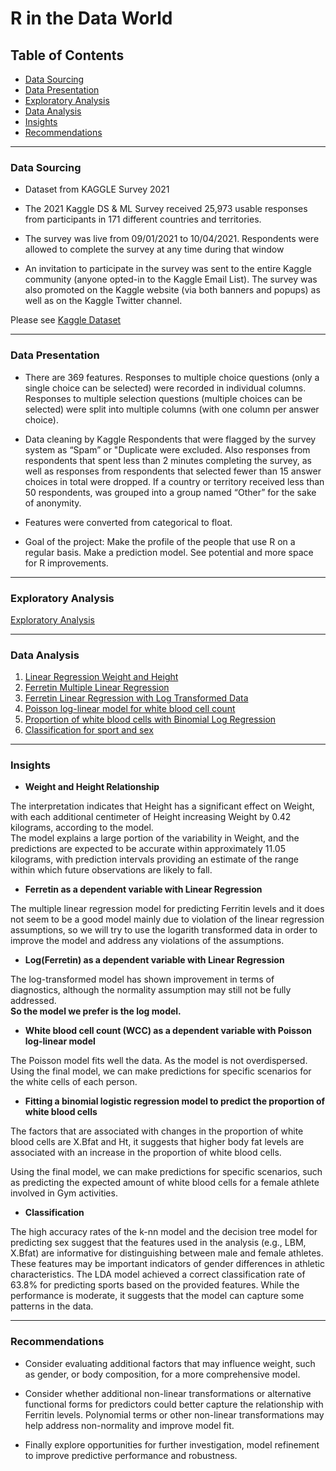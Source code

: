 # R in the Data World




## Table of Contents

* [Data Sourcing](#data-sourcing)
* [Data Presentation](#data-presentation)
* [Exploratory Analysis](#exploratory-analysis)
* [Data Analysis](#data-analysis)
* [Insights](#insights)
* [Recommendations](#recommendations)

- - - -

### Data Sourcing

* Dataset from KAGGLE Survey 2021


- The 2021 Kaggle DS & ML Survey received 25,973 usable responses from participants in 171 different countries and territories.
  
- The survey was live from 09/01/2021 to 10/04/2021. Respondents were allowed to complete the survey at any time during that window
   
- An invitation to participate in the survey was sent to the entire Kaggle community (anyone opted-in to the Kaggle Email List).
   The survey was also promoted on the Kaggle website (via both banners and popups) as well as on the Kaggle Twitter channel.

Please see [Kaggle Dataset](https://www.kaggle.com/c/kaggle-survey-2021/data)

- - - -

### Data Presentation

* There are 369 features.
  Responses to multiple choice questions (only a single choice can be selected) were recorded in individual columns.
  Responses to multiple selection questions (multiple choices can be selected) were split into multiple columns (with one column per answer choice).
  
* Data cleaning by Kaggle
  Respondents that were flagged by the survey system as “Spam” or "Duplicate were excluded.
  Also responses from respondents that spent less than 2 minutes completing the survey, as well as responses from respondents that selected fewer than
  15 answer choices in total were dropped.
  If a country or territory received less than 50 respondents, was grouped into a group named “Other” for the sake of anonymity.

* Features were converted from categorical to float.

* Goal of the project:
  Make the profile of the people that use R on a regular basis.
  Make a prediction model.
  See potential and more space for R improvements.



- - - -

### Exploratory Analysis

   [Exploratory Analysis](/ExploratoryAnalysis.md)
   
----

### Data Analysis

1. [Linear Regression Weight and Height](/WeightHeightLinearRegression.md)
2. [Ferretin Multiple Linear Regression](/FerretinLR.md)
3. [Ferretin Linear Regression with Log Transformed Data](/FerretinLogLR.md)
4. [Poisson log-linear model for white blood cell count](/GLMforWCC.md)
5. [Proportion of white blood cells with Binomial Log Regression](/BinomialForWCC.md)
6. [Classification for sport and sex](/ClassificationSportSex.md)

----
### Insights

- **Weight and Height Relationship**
  
The interpretation indicates that Height has a significant effect on Weight, with each additional centimeter of Height increasing Weight by 0.42 kilograms, according to the model.  
The model explains a large portion of the variability in Weight, and the predictions are expected to be accurate within approximately 11.05 kilograms, with prediction intervals providing an estimate of the range within which future observations are likely to fall.

- **Ferretin as a dependent variable with Linear Regression**
  
The multiple linear regression model for predicting Ferritin levels and it does not seem to be a good model mainly due to violation of the linear regression assumptions, so we will try to use the logarith transformed data in order to improve the model and address any violations of the assumptions.

- **Log(Ferretin) as a dependent variable with Linear Regression**
  
 The log-transformed model has shown improvement in terms of diagnostics, although the normality assumption may still not be fully addressed.  
 **So the model we prefer is the log model.**  

 
 - **White blood cell count (WCC) as a dependent variable with Poisson log-linear model**

  The Poisson model fits well the data. As the model is not overdispersed.  
  Using the final model, we can make predictions for specific scenarios for the white cells of each person.  
  


 - **Fitting a binomial logistic regression model to predict the proportion of white blood cells**
  
  The factors that are associated with changes in the proportion of white blood cells are X.Bfat and Ht, it suggests that higher body fat levels are associated with an increase in the proportion of white blood cells.

  Using the final model, we can make predictions for specific scenarios, such as predicting the expected amount of white blood cells for a female athlete involved in Gym activities.


 - **Classification**
  
  The high accuracy rates of the k-nn model and the decision tree model for predicting sex suggest that the features used in the analysis (e.g., LBM, X.Bfat) are informative for distinguishing between male and female athletes. These features may be important indicators of gender differences in athletic characteristics.
  The LDA model achieved a correct classification rate of 63.8% for predicting sports based on the provided features. While the performance is moderate, it suggests that the model can capture some patterns in the data.

----

### Recommendations

-  Consider evaluating additional factors that may influence weight, such as gender, or body composition, for a more comprehensive model.

- Consider whether additional non-linear transformations or alternative functional forms for predictors could better capture the relationship with Ferritin levels. Polynomial terms or other non-linear transformations may help address non-normality and improve model fit.

-  Finally explore opportunities for further investigation, model refinement to improve predictive performance and robustness.
